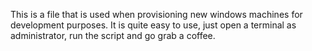 This is a file that is used when provisioning new windows machines for development purposes. It is quite easy to use, just open a terminal as administrator, run the script and go grab a coffee.
